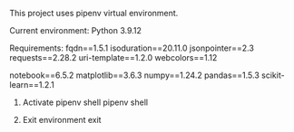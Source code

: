 This project uses pipenv virtual environment.

Current environment:
Python 3.9.12

Requirements:
fqdn==1.5.1
isoduration==20.11.0
jsonpointer==2.3
requests==2.28.2
uri-template==1.2.0
webcolors==1.12

notebook==6.5.2
matplotlib==3.6.3
numpy==1.24.2
pandas==1.5.3
scikit-learn==1.2.1



1. Activate pipenv shell
pipenv shell

2. Exit environment
exit
